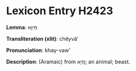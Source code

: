 # Lexicon Entry H2423

**Lemma**: חֵיוָא

**Transliteration (xlit)**: chêyvâʼ

**Pronunciation**: khay-vaw'

**Description**:
(Aramaic) from חֲיָא; an animal; beast.

